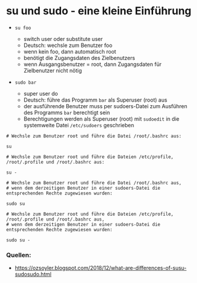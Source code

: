 # su und sudo - eine kleine Einführung

* `su foo`
  * switch user oder substitute user
  * Deutsch: wechsle zum Benutzer foo
  * wenn kein foo, dann automatisch root
  * benötigt die Zugangsdaten des Zielbenutzers
  * wenn Ausgangsbenutzer = root, dann Zugangsdaten für Zielbenutzer nicht nötig

* `sudo bar`
  * super user do
  * Deutsch: führe das Programm `bar` als Superuser (root) aus
  * der ausführende Benutzer muss per sudoers-Datei zum Ausführen des Programms `bar` berechtigt sein
  * Berechtigungen werden als Superuser (root) mit `sudoedit` in die systemweite Datei `/etc/sudoers` geschrieben
```
# Wechsle zum Benutzer root und führe die Datei /root/.bashrc aus:

su

# Wechsle zum Benutzer root und führe die Dateien /etc/profile, /root/.profile und /root/.bashrc aus:

su -

# Wechsle zum Benutzer root und führe die Datei /root/.bashrc aus,
# wenn dem derzeitigen Benutzer in einer sudoers-Datei die entsprechenden Rechte zugewiesen wurden:

sudo su

# Wechsle zum Benutzer root und führe die Dateien /etc/profile, /root/.profile und /root/.bashrc aus, 
# wenn dem derzeitigen Benutzer in einer sudoers-Datei die entsprechenden Rechte zugewiesen wurden:

sudo su -
```
### Quellen:
* https://ozsoyler.blogspot.com/2018/12/what-are-differences-of-susu-sudosudo.html
